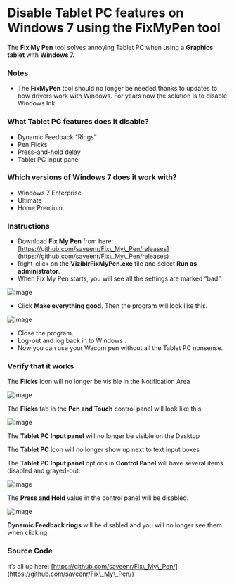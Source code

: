# Disable Tablet PC features on Windows 7 using the FixMyPen tool

The **Fix My Pen** tool solves annoying Tablet PC when using a **Graphics tablet** with **Windows 7.**

### Notes

* The **FixMyPen** tool should no longer be needed thanks to updates to how drivers work with Windows. For years now the solution is to disable Windows Ink.

### What Tablet PC features does it disable?

* Dynamic Feedback “Rings”&#x20;
* Pen Flicks
* Press-and-hold delay
* Tablet PC input panel

### Which versions of Windows 7 does it work with?

* Windows 7 Enterprise
* Ultimate
* Home Premium.

### Instructions

* Download **Fix My Pen** from here: [https://github.com/saveenr/Fix\_My\_Pen/releases](https://github.com/saveenr/Fix\_My\_Pen/releases)
* Right-click on the **ViziblrFixMyPen.exe** file and select **Run as administrator**.
* When Fix My Pen starts, you will see all the settings are marked “bad”.

![image](https://static1.squarespace.com/static/5005b450c4aa8b4d97612392/t/615291b02b34b67da526a4b4/1348194567543/1000w/12504912\_image2.png)

* Click **Make everything good**. Then the program will look like this.

![image](https://static1.squarespace.com/static/5005b450c4aa8b4d97612392/t/615291b02b34b67da526a4b6/1348194568067/1000w/12504912\_image3.png)

* Close the program.
* Log-out and log back in to Windows .
* Now you can use your Wacom pen without all the Tablet PC nonsense.

### Verify that it works

The **Flicks** icon will no longer be visible in the Notification Area

![image](https://static1.squarespace.com/static/5005b450c4aa8b4d97612392/t/615291b02b34b67da526a4b8/1348194568543/1000w/12504912\_image4.png)

The **Flicks** tab in the **Pen and Touch** control panel will look like this

![image](https://static1.squarespace.com/static/5005b450c4aa8b4d97612392/t/615291b02b34b67da526a4ba/1348194569097/1000w/12504912\_image5.png)

The **Tablet PC Input panel** will no longer be visible on the Desktop

The **Tablet PC** icon will no longer show up next to text input boxes

The **Tablet PC Input panel** options in **Control Panel** will have several items disabled and grayed-out:

![image](https://static1.squarespace.com/static/5005b450c4aa8b4d97612392/t/615291b02b34b67da526a4bc/1348194569717/1000w/12504912\_image6.png)

The **Press and Hold** value in the control panel will be disabled.

![image](https://static1.squarespace.com/static/5005b450c4aa8b4d97612392/t/615291b02b34b67da526a4be/1348194570377/1000w/12504912\_image7.png)

**Dynamic Feedback rings** will be disabled and you will no longer see them when clicking.

### Source Code

It’s all up here: [https://github.com/saveenr/Fix\_My\_Pen/](https://github.com/saveenr/Fix\_My\_Pen/)
